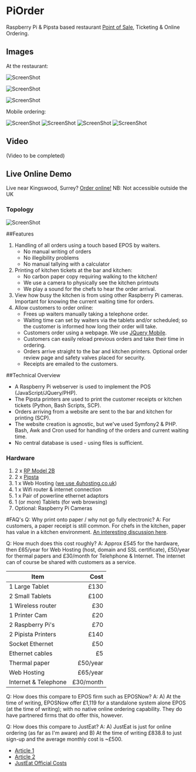 # PiOrder
Raspberry Pi & Pipsta based restaurant [Point of Sale](https://en.wikipedia.org/wiki/Point_of_sale#Hospitality_industry), Ticketing &amp; Online Ordering.

## Images

At the restaurant:

![ScreenShot](https://github.com/EMRahman/PiOrder/blob/master/Images/image2.JPG)

![ScreenShot](https://github.com/EMRahman/PiOrder/blob/master/Images/image3.JPG)

![ScreenShot](https://github.com/EMRahman/PiOrder/blob/master/Images/image4.JPG)

Mobile ordering:

![ScreenShot](https://github.com/EMRahman/PiOrder/blob/master/Images/IMG_1979.PNG)
![ScreenShot](https://github.com/EMRahman/PiOrder/blob/master/Images/IMG_1980.PNG)
![ScreenShot](https://github.com/EMRahman/PiOrder/blob/master/Images/IMG_1982.PNG)
![ScreenShot](https://github.com/EMRahman/PiOrder/blob/master/Images/IMG_1983.PNG)

## Video 
(Video to be completed)

## Live Online Demo

Live near Kingswood, Surrey? [Order online!](https://khybertandoori.com/order/login)
NB: Not accessible outside the UK


### Topology
![ScreenShot](https://github.com/EMRahman/PiOrder/blob/master/Images/Topology.png)

##Features
1. Handling of all orders using a touch based EPOS by waiters. 
   * No manual writing of orders
   * No illegibility problems
   * No manual tallying with a calculator
2. Printing of kitchen tickets at the bar and kitchen: 
   * No carbon paper copy requiring walking to the kitchen! 
   * We use a camera to physically see the kitchen printouts
   * We play a sound for the chefs to hear the order arrival.
3. View how busy the kitchen is from using other Raspberry Pi cameras. Important for knowing the current waiting time for orders.
4. Allow customers to order online:
   * Frees up waiters manually taking a telephone order. 
   * Waiting time can set by waiters via the tablets and/or scheduled; so the customer is informed how long their order will take.
   * Customers order using a webpage. We use [JQuery Mobile](https://jquerymobile.com).
   * Customers can easily reload previous orders and take their time in ordering.
   * Orders arrive straight to the bar and kitchen printers. Optional order review page and safety valves placed for security. 
   * Receipts are emailed to the customers.

##Technical Overview
   * A Raspberry Pi webserver is used to implement the POS (JavaScript/JQuery/PHP).
   * The Pipsta printers are used to print the customer receipts or kitchen tickets (Python, Bash Scripts, SCP).
   * Orders arriving from a website are sent to the bar and kitchen for printing (SCP).
   * The website creation is agnostic, but we've used Symfony2 & PHP. Bash, Awk and Cron used for handling of the orders and current waiting time.
   * No central database is used - using files is sufficient.

### Hardware
1. 2 x [RP Model 2B](https://www.raspberrypi.org/products/raspberry-pi-2-model-b)
2. 2 x [Pipsta](http://www.pipsta.co.uk)
3. 1 x Web Hosting ([we use 4uhosting.co.uk](https://www.4uhosting.co.uk))
4. 1 x Wifi router & internet connection
5. 1 x Pair of powerline ethernet adaptors
6. 1 (or more) Tablets (for web browsing)
7. Optional: Raspberry Pi Cameras

#FAQ's
Q: Why print onto paper / why not go fully electronic?
A: For customers, a paper receipt is still common. For chefs in the kitchen, paper has value in a kitchen environment. [An interesting discussion here](http://www.cheftalk.com/t/69312/for-those-in-professional-kitchens-ticket-taking-expediting).

Q: How much does this cost roughly?
A: Approx £545 for the hardware, then £65/year for Web Hosting (host, domain and SSL certificate), £50/year for thermal papers and £30/month for Telehphone & Internet. The internet can of course be shared with customers as a service.


| Item            | Cost           | 
| --------------- | --------------:|
|1 Large Tablet   |            £130|
|2 Small Tablets  |            £100|
|1 Wireless router|             £30|
|1 Printer Cam    |             £20|
|2 Raspberry Pi's |             £70|	
|2 Pipista Printers|           £140|	
|Socket Ethernet  |	            £50|	
|Ethernet cables  |              £5|	
|Thermal paper    |        £50/year|
|Web Hosting      |        £65/year|
|Internet & Telephone|    £30/month|

Q: How does this compare to EPOS firm such as EPOSNow?
A: A) At the time of writing, EPOSNow offer £1,119 for a standalone system alone EPOS (at the time of writing); with no native online ordering capability. They do have partnered firms that do offer this, however.

Q: How does this compare to JustEat?
A: A) JustEat is just for online ordering (as far as I'm aware) and B) At the time of writing £838.8 to just sign-up and the average monthly cost is ~£500.
* [Article 1](http://www.managementtoday.co.uk/dont-eat-two-thirds-takeaways-say-just-eats-fees-unfair/article/1299038)
* [Article 2](https://www.preoday.com/blog/just-eat-really-best-option-takeaway/)
* [JustEat Official Costs](https://restaurants.just-eat.co.uk/benefits.html)
